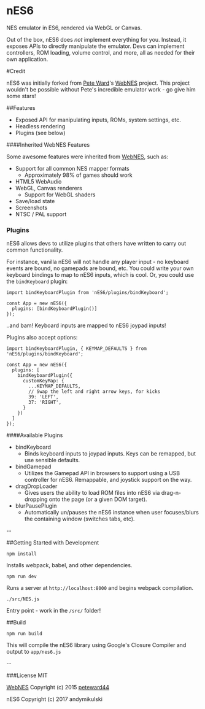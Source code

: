 nES6
======

NES emulator in ES6, rendered via WebGL or Canvas.

Out of the box, nES6 does _not_ implement everything for you. Instead, it exposes APIs to directly manipulate the emulator. Devs can implement controllers, ROM loading, volume control, and more, all as needed for their own application.

#Credit

nES6 was initially forked from [Pete Ward](https://github.com/peteward44)'s [WebNES](https://github.com/peteward44/WebNES) project. This project wouldn't be possible without Pete's incredible emulator work - go give him some stars!

##Features

- Exposed API for manipulating inputs, ROMs, system settings, etc.
- Headless rendering
- Plugins (see below)

####Inherited WebNES Features

Some awesome features were inherited from [WebNES](https://github.com/peteward44/WebNES), such as:

- Support for all common NES mapper formats
  - Approximately 98% of games should work
- HTML5 WebAudio
- WebGL, Canvas renderers
  - Support for WebGL shaders
- Save/load state
- Screenshots
- NTSC / PAL support

### Plugins

nES6 allows devs to utilize plugins that others have written to carry out common functionality.

For instance, vanilla nES6 will not handle any player input - no keyboard events are bound, no gamepads are bound, etc. You could write your own keyboard bindings to map to nES6 inputs, which is cool. Or, you could use the `bindKeyboard` plugin:

```
import bindKeyboardPlugin from 'nES6/plugins/bindKeyboard';

const App = new nES6({
  plugins: [bindKeyboardPlugin()]
});
```

..and bam! Keyboard inputs are mapped to nES6 joypad inputs!


Plugins also accept options:

```
import bindKeyboardPlugin, { KEYMAP_DEFAULTS } from 'nES6/plugins/bindKeyboard';

const App = new nES6({
  plugins: [
    bindKeyboardPlugin({
      customKeyMap: {
        ...KEYMAP_DEFAULTS,
        // Swap the left and right arrow keys, for kicks
        39: 'LEFT',
        37: 'RIGHT',
      }
    })
  ]
});
```

####Available Plugins
- bindKeyboard
  - Binds keyboard inputs to joypad inputs. Keys can be remapped, but use sensible defaults.
- bindGamepad
  - Utilizes the Gamepad API in browsers to support using a USB controller for nES6. Remappable, and joystick support on the way.
- dragDropLoader
  - Gives users the ability to load ROM files into nES6 via drag-n-dropping onto the page (or a given DOM target).
- blurPausePlugin
  - Automatically un/pauses the nES6 instance when user focuses/blurs the containing window (switches tabs, etc).


--

##Getting Started with Development
```
npm install
```
Installs webpack, babel, and other dependencies.

```
npm run dev
```
Runs a server at `http://localhost:8000` and begins webpack compilation.

```
./src/NES.js
```
Entry point - work in the `/src/` folder!

##Build
```
npm run build
```
This will compile the nES6 library using Google's Closure Compiler and output to `app/nes6.js`

--

###License
MIT

[WebNES](https://github.com/peteward44/WebNES) Copyright (c) 2015 [peteward44](https://github.com/peteward44)

nES6 Copyright (c) 2017 andymikulski
